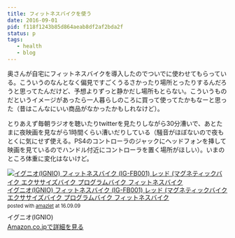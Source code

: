 ```yaml
---
title: フィットネスバイクを使う
date: 2016-09-01
pid: f118f1243b85d864aeab8df2af2bda2f
status: p
tags:
   - health
   - blog
---
```


奥さんが自宅にフィットネスバイクを導入したのでついでに使わせてもらっている。こういうのなんとなく偏見ですごくうるさかったり場所とったりするんだろうと思ってたんだけど、予想よりずっと静かだし場所もとらない。こういうものだというイメージがあったら一人暮らしのころに買って使ってたかもなーと思った（昔はこんなにいい商品がなかったかもしれなけど）。

とりあえず毎朝ラジオを聴いたりtwitterを見たりしながら30分漕いで、あとたまに夜映画を見ながら1時間くらい漕いだりしている（騒音がほぼないので夜もとくに気にせず使える。PS4のコントローラのジャックにヘッドフォンを挿して映画を見ているのでハンドル付近にコントローラを置く場所がほしい）。いまのところ体重に変化はないけど。

<div class="amazlet-box" style="margin-bottom:0px;"><div class="amazlet-image" style="float:left;margin:0px 12px 1px 0px;"><a href="http://www.amazon.co.jp/exec/obidos/ASIN/B00GZAWBGA/dotimpact-22/ref=nosim/" name="amazletlink" target="_blank"><img src="http://ecx.images-amazon.com/images/I/41mOEHX-RYL._SL160_.jpg" alt="イグニオ(IGNIO) フィットネスバイク (IG-FB001) レッド (マグネティックバイク エクササイズバイク プログラムバイク フィットネスバイク" style="border: none;" /></a></div><div class="amazlet-info" style="line-height:120%; margin-bottom: 10px"><div class="amazlet-name" style="margin-bottom:10px;line-height:120%"><a href="http://www.amazon.co.jp/exec/obidos/ASIN/B00GZAWBGA/dotimpact-22/ref=nosim/" name="amazletlink" target="_blank">イグニオ(IGNIO) フィットネスバイク (IG-FB001) レッド (マグネティックバイク エクササイズバイク プログラムバイク フィットネスバイク</a><div class="amazlet-powered-date" style="font-size:80%;margin-top:5px;line-height:120%">posted with <a href="http://www.amazlet.com/" title="amazlet" target="_blank">amazlet</a> at 16.09.09</div></div><div class="amazlet-detail">イグニオ(IGNIO) <br /></div><div class="amazlet-sub-info" style="float: left;"><div class="amazlet-link" style="margin-top: 5px"><a href="http://www.amazon.co.jp/exec/obidos/ASIN/B00GZAWBGA/dotimpact-22/ref=nosim/" name="amazletlink" target="_blank">Amazon.co.jpで詳細を見る</a></div></div></div><div class="amazlet-footer" style="clear: left"></div></div>
